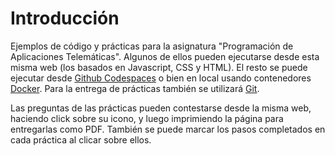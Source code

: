 # Introducción

Ejemplos de código y prácticas para la asignatura "Programación de Aplicaciones Telemáticas". Algunos de ellos pueden ejecutarse desde esta misma web (los basados en Javascript, CSS y HTML). El resto se puede ejecutar desde [Github Codespaces](https://github.com/features/codespaces) o bien en local usando contenedores [Docker](https://www.docker.com/). Para la entrega de prácticas también se utilizará [Git](https://git-scm.com/).

Las preguntas de las prácticas pueden contestarse desde la misma web, haciendo click sobre su icono, y luego imprimiendo la página para entregarlas como PDF. También se puede marcar los pasos completados en cada práctica al clicar sobre ellos.
